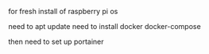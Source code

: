 

for fresh install of raspberry pi os

need to apt update
need to install docker
docker-compose


then need to set up portainer